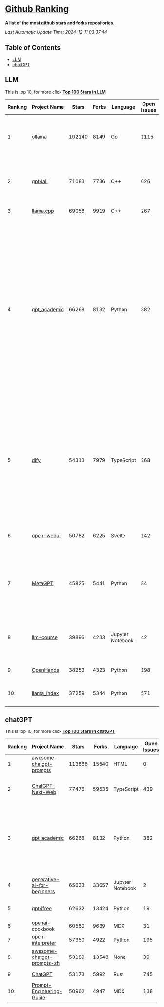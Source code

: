 [Github Ranking](./README.md)
==========

**A list of the most github stars and forks repositories.**

*Last Automatic Update Time: 2024-12-11 03:37:44*

## Table of Contents
 * [LLM](#LLM)
 * [chatGPT](#chatGPT)

## LLM

This is top 10, for more click **[Top 100 Stars in LLM](Top100/LLM.md)**

| Ranking | Project Name | Stars | Forks | Language | Open Issues | Description | Last Commit |
| ------- | ------------ | ----- | ----- | -------- | ----------- | ----------- | ----------- |
| 1 | [ollama](https://github.com/ollama/ollama) | 102140 | 8149 | Go | 1115 | Get up and running with Llama 3.3, Mistral, Gemma 2, and other large language models. | 2024-12-11T03:24:38Z |
| 2 | [gpt4all](https://github.com/nomic-ai/gpt4all) | 71083 | 7736 | C++ | 626 | GPT4All: Run Local LLMs on Any Device. Open-source and available for commercial use. | 2024-12-11T00:04:02Z |
| 3 | [llama.cpp](https://github.com/ggerganov/llama.cpp) | 69056 | 9919 | C++ | 267 | LLM inference in C/C++ | 2024-12-11T01:37:37Z |
| 4 | [gpt_academic](https://github.com/binary-husky/gpt_academic) | 66268 | 8132 | Python | 382 | 为GPT/GLM等LLM大语言模型提供实用化交互接口，特别优化论文阅读/润色/写作体验，模块化设计，支持自定义快捷按钮&函数插件，支持Python和C++等项目剖析&自译解功能，PDF/LaTex论文翻译&总结功能，支持并行问询多种LLM模型，支持chatglm3等本地模型。接入通义千问, deepseekcoder, 讯飞星火, 文心一言, llama2, rwkv, claude2, moss等。 | 2024-12-09T15:57:18Z |
| 5 | [dify](https://github.com/langgenius/dify) | 54313 | 7979 | TypeScript | 268 | Dify is an open-source LLM app development platform. Dify's intuitive interface combines AI workflow, RAG pipeline, agent capabilities, model management, observability features and more, letting you quickly go from prototype to production. | 2024-12-11T03:12:09Z |
| 6 | [open-webui](https://github.com/open-webui/open-webui) | 50782 | 6225 | Svelte | 142 | User-friendly AI Interface (Supports Ollama, OpenAI API, ...) | 2024-12-10T08:54:14Z |
| 7 | [MetaGPT](https://github.com/geekan/MetaGPT) | 45825 | 5441 | Python | 84 | 🌟 The Multi-Agent Framework: First AI Software Company, Towards Natural Language Programming | 2024-12-09T03:34:24Z |
| 8 | [llm-course](https://github.com/mlabonne/llm-course) | 39896 | 4233 | Jupyter Notebook | 42 | Course to get into Large Language Models (LLMs) with roadmaps and Colab notebooks. | 2024-07-28T22:17:43Z |
| 9 | [OpenHands](https://github.com/All-Hands-AI/OpenHands) | 38253 | 4323 | Python | 198 | 🙌 OpenHands: Code Less, Make More | 2024-12-10T23:09:50Z |
| 10 | [llama_index](https://github.com/run-llama/llama_index) | 37259 | 5344 | Python | 571 | LlamaIndex is a data framework for your LLM applications | 2024-12-11T01:25:57Z |


## chatGPT

This is top 10, for more click **[Top 100 Stars in chatGPT](Top100/chatGPT.md)**

| Ranking | Project Name | Stars | Forks | Language | Open Issues | Description | Last Commit |
| ------- | ------------ | ----- | ----- | -------- | ----------- | ----------- | ----------- |
| 1 | [awesome-chatgpt-prompts](https://github.com/f/awesome-chatgpt-prompts) | 113866 | 15540 | HTML | 0 | This repo includes ChatGPT prompt curation to use ChatGPT better. | 2024-11-11T11:38:53Z |
| 2 | [ChatGPT-Next-Web](https://github.com/ChatGPTNextWeb/ChatGPT-Next-Web) | 77476 | 59535 | TypeScript | 439 | A cross-platform ChatGPT/Gemini UI (Web / PWA / Linux / Win / MacOS). 一键拥有你自己的跨平台 ChatGPT/Gemini 应用。 | 2024-12-10T01:59:10Z |
| 3 | [gpt_academic](https://github.com/binary-husky/gpt_academic) | 66268 | 8132 | Python | 382 | 为GPT/GLM等LLM大语言模型提供实用化交互接口，特别优化论文阅读/润色/写作体验，模块化设计，支持自定义快捷按钮&函数插件，支持Python和C++等项目剖析&自译解功能，PDF/LaTex论文翻译&总结功能，支持并行问询多种LLM模型，支持chatglm3等本地模型。接入通义千问, deepseekcoder, 讯飞星火, 文心一言, llama2, rwkv, claude2, moss等。 | 2024-12-09T15:57:18Z |
| 4 | [generative-ai-for-beginners](https://github.com/microsoft/generative-ai-for-beginners) | 65633 | 33657 | Jupyter Notebook | 2 | 21 Lessons, Get Started Building with Generative AI  🔗 https://microsoft.github.io/generative-ai-for-beginners/ | 2024-12-03T13:48:52Z |
| 5 | [gpt4free](https://github.com/xtekky/gpt4free) | 62632 | 13424 | Python | 19 | The official gpt4free repository \| various collection of powerful language models | 2024-12-09T15:52:25Z |
| 6 | [openai-cookbook](https://github.com/openai/openai-cookbook) | 60560 | 9639 | MDX | 31 | Examples and guides for using the OpenAI API | 2024-12-09T16:18:53Z |
| 7 | [open-interpreter](https://github.com/OpenInterpreter/open-interpreter) | 57350 | 4922 | Python | 195 | A natural language interface for computers | 2024-12-10T20:09:11Z |
| 8 | [awesome-chatgpt-prompts-zh](https://github.com/PlexPt/awesome-chatgpt-prompts-zh) | 53189 | 13548 | None | 39 | ChatGPT 中文调教指南。各种场景使用指南。学习怎么让它听你的话。 | 2024-07-30T11:43:23Z |
| 9 | [ChatGPT](https://github.com/lencx/ChatGPT) | 53173 | 5992 | Rust | 745 | 🔮 ChatGPT Desktop Application (Mac, Windows and Linux) | 2024-08-29T17:58:11Z |
| 10 | [Prompt-Engineering-Guide](https://github.com/dair-ai/Prompt-Engineering-Guide) | 50962 | 4947 | MDX | 138 | 🐙 Guides, papers, lecture, notebooks and resources for prompt engineering | 2024-11-20T19:24:28Z |

